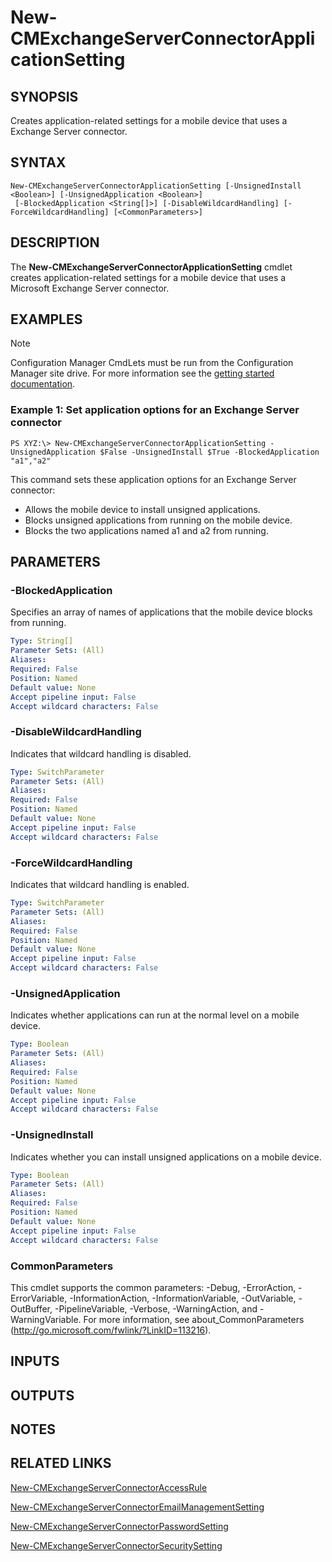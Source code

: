 ﻿---
external help file: AdminUI.PS.HS.dll-Help.xml
online version: https://go.microsoft.com/fwlink/?linkid=833666
schema: 2.0.0
ms.assetid: 7B26C797-B537-4CDE-A4FF-C9C58D05C29F
---

# New-CMExchangeServerConnectorApplicationSetting

## SYNOPSIS
Creates application-related settings for a mobile device that uses a Exchange Server connector.

## SYNTAX

```
New-CMExchangeServerConnectorApplicationSetting [-UnsignedInstall <Boolean>] [-UnsignedApplication <Boolean>]
 [-BlockedApplication <String[]>] [-DisableWildcardHandling] [-ForceWildcardHandling] [<CommonParameters>]
```

## DESCRIPTION
The **New-CMExchangeServerConnectorApplicationSetting** cmdlet creates application-related settings for a mobile device that uses a Microsoft Exchange Server connector.

## EXAMPLES

> [!NOTE]
> Configuration Manager CmdLets must be run from the Configuration Manager site drive.  For more information see the [getting started documentation](https://docs.microsoft.com/en-us/powershell/sccm/overview).


### Example 1: Set application options for an Exchange Server connector
```
PS XYZ:\> New-CMExchangeServerConnectorApplicationSetting -UnsignedApplication $False -UnsignedInstall $True -BlockedApplication "a1","a2"
```

This command sets these application options for an Exchange Server connector: 

- Allows the mobile device to install unsigned applications.
- Blocks unsigned applications from running on the mobile device.
- Blocks the two applications named a1 and a2 from running.

## PARAMETERS

### -BlockedApplication
Specifies an array of names of applications that the mobile device blocks from running.

```yaml
Type: String[]
Parameter Sets: (All)
Aliases: 
Required: False
Position: Named
Default value: None
Accept pipeline input: False
Accept wildcard characters: False
```

### -DisableWildcardHandling
Indicates that wildcard handling is disabled.

```yaml
Type: SwitchParameter
Parameter Sets: (All)
Aliases: 
Required: False
Position: Named
Default value: None
Accept pipeline input: False
Accept wildcard characters: False
```

### -ForceWildcardHandling
Indicates that wildcard handling is enabled.

```yaml
Type: SwitchParameter
Parameter Sets: (All)
Aliases: 
Required: False
Position: Named
Default value: None
Accept pipeline input: False
Accept wildcard characters: False
```

### -UnsignedApplication
Indicates whether applications can run at the normal level on a mobile device.

```yaml
Type: Boolean
Parameter Sets: (All)
Aliases: 
Required: False
Position: Named
Default value: None
Accept pipeline input: False
Accept wildcard characters: False
```

### -UnsignedInstall
Indicates whether you can install unsigned applications on a mobile device.

```yaml
Type: Boolean
Parameter Sets: (All)
Aliases: 
Required: False
Position: Named
Default value: None
Accept pipeline input: False
Accept wildcard characters: False
```

### CommonParameters
This cmdlet supports the common parameters: -Debug, -ErrorAction, -ErrorVariable, -InformationAction, -InformationVariable, -OutVariable, -OutBuffer, -PipelineVariable, -Verbose, -WarningAction, and -WarningVariable. For more information, see about_CommonParameters (http://go.microsoft.com/fwlink/?LinkID=113216).

## INPUTS

## OUTPUTS

## NOTES

## RELATED LINKS

[New-CMExchangeServerConnectorAccessRule](New-CMExchangeServerConnectorAccessRule.md)

[New-CMExchangeServerConnectorEmailManagementSetting](New-CMExchangeServerConnectorEmailManagementSetting.md)

[New-CMExchangeServerConnectorPasswordSetting](New-CMExchangeServerConnectorPasswordSetting.md)

[New-CMExchangeServerConnectorSecuritySetting](New-CMExchangeServerConnectorSecuritySetting.md)


